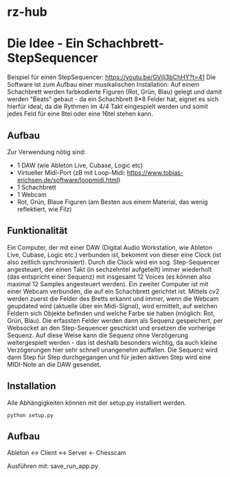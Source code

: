 # rz-hub

# Die Idee - Ein Schachbrett-StepSequencer

Beispiel für einen StepSequencer: https://youtu.be/GVilj3bChHY?t=41
Die Software ist zum Aufbau einer musikalischen Installation: Auf einem Schachbrett werden farbkodierte Figuren (Rot, Grün, Blau) gelegt und damit werden "Beats" gebaut - da ein Schachbrett 8*8 Felder hat, eignet es sich hierfür ideal, da die Rythmen im 4/4 Takt eingespielt werden und somit jedes Feld für eine 8tel oder eine 16tel stehen kann. 

## Aufbau

Zur Verwendung nötig sind: 
- 1 DAW (wie Ableton Live, Cubase, Logic etc)
- Virtueller Midi-Port (zB mit Loop-Midi: https://www.tobias-erichsen.de/software/loopmidi.html)
- 1 Schachbrett
- 1 Webcam
- Rot, Grün, Blaue Figuren (am Besten aus einem Material, das wenig reflektiert, wie Filz)


## Funktionalität

Ein Computer, der mit einer DAW (Digital Audio Workstation, wie Ableton Live, Cubase, Logic etc.) verbunden ist, bekommt von dieser eine Clock (ist also zeitlich synchronisiert). Durch die Clock wird ein sog. Step-Sequencer angesteuert, der einen Takt (in sechzehntel aufgeteilt) immer wiederholt (das entspricht einer Sequenz) mit insgesamt 12 Voices (es können also maximal 12 Samples angesteuert werden). 
Ein zweiter Computer ist mit einer Webcam verbunden, die auf ein Schachbrett gerichtet ist. Mittels cv2 werden zuerst die Felder des Bretts erkannt und immer, wenn die Webcam geupdated wird (aktuelle über ein Midi-Signal), wird ermittelt, auf welchen Feldern sich Objekte befinden und welche Farbe sie haben (möglich: Rot, Grün, Blau). Die erfassten Felder werden dann als Sequenz gespeichert, per Websocket an den Step-Sequencer geschickt und ersetzen die vorherige Sequenz. Auf diese Weise kann die Sequenz ohne Verzögerung weitergespielt werden - das ist deshalb besonders wichtig, da auch kleine Verzögerungen hier sehr schnell unangenehm auffallen.
Die Sequenz wird dann Step für Step durchgegangen und für jeden aktiven Step wird eine MIDI-Note an die DAW gesendet.



## Installation

Alle Abhängigkeiten können mit der setup.py installiert werden.
```
python setup.py
```

## Aufbau

Ableton <-> Client  <-> Server <- Chesscam

Ausführen mit: save_run_app.py
